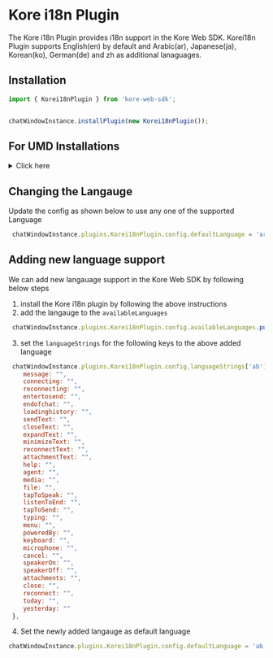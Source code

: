 # Kore i18n Plugin

The Kore i18n Plugin provides i18n support in the Kore Web SDK. Korei18n Plugin supports English(en) by default and Arabic(ar), Japanese(ja), Korean(ko), German(de) and zh as additional lanaguages.
 

## Installation

```js
import { Korei18nPlugin } from 'kore-web-sdk';


chatWindowInstance.installPlugin(new Korei18nPlugin());
```

## For UMD Installations
<details>

 <summary>Click here</summary>
	<br>
  
  1. Include kore-i18n.js in index.html

```js
<script  src="PATH_TO_FILE/kore-i18n.js"></script>

```
2. Get plugin reference

```js
 var Korei18nP=Korei18nPluginSDK.Korei18nPlugin;
```
3. Install plugin

```js

 chatWindowInstance.installPlugin(new Korei18nP());
```
  
 </details>


## Changing the Langauge

Update the config as shown below to use any one of the supported Language

```javascript
 chatWindowInstance.plugins.Korei18nPlugin.config.defaultLanguage = 'ar'; // ja', 'ko', 'zh', 'de'
```

## Adding new language support

We can add new langauage support in the Kore Web SDK by following below steps
1. install the Kore i18n plugin by following the above instructions
2. add the langauge to the `availableLanguages`
```js
 chatWindowInstance.plugins.Korei18nPlugin.config.availableLanguages.push('ab');
```
3. set the `languageStrings` for the following keys to the above added language 
```js
 chatWindowInstance.plugins.Korei18nPlugin.config.languageStrings['ab'] = {
    message: "",
    connecting: "",
    reconnecting: "",
    entertosend: "",
    endofchat: "",
    loadinghistory: "",
    sendText: "",
    closeText: "",
    expandText: "",
    minimizeText: "",
    reconnectText: "",
    attachmentText: "",
    help: "",
    agent: "",
    media: "",
    file: "",
    tapToSpeak: "",
    listenToEnd: "",
    tapToSend: "",
    typing: "",
    menu: "",
    poweredBy: "",
    keyboard: "",
    microphone: "",
    cancel: "",
    speakerOn: "",
    speakerOff: "",
    attachments: "",
    close: "",
    reconnect: "",
    today: "",
    yesterday: ""
 },
```
4. Set the newly added langauge as default language
```js
chatWindowInstance.plugins.Korei18nPlugin.config.defaultLanguage = 'ab';
```

